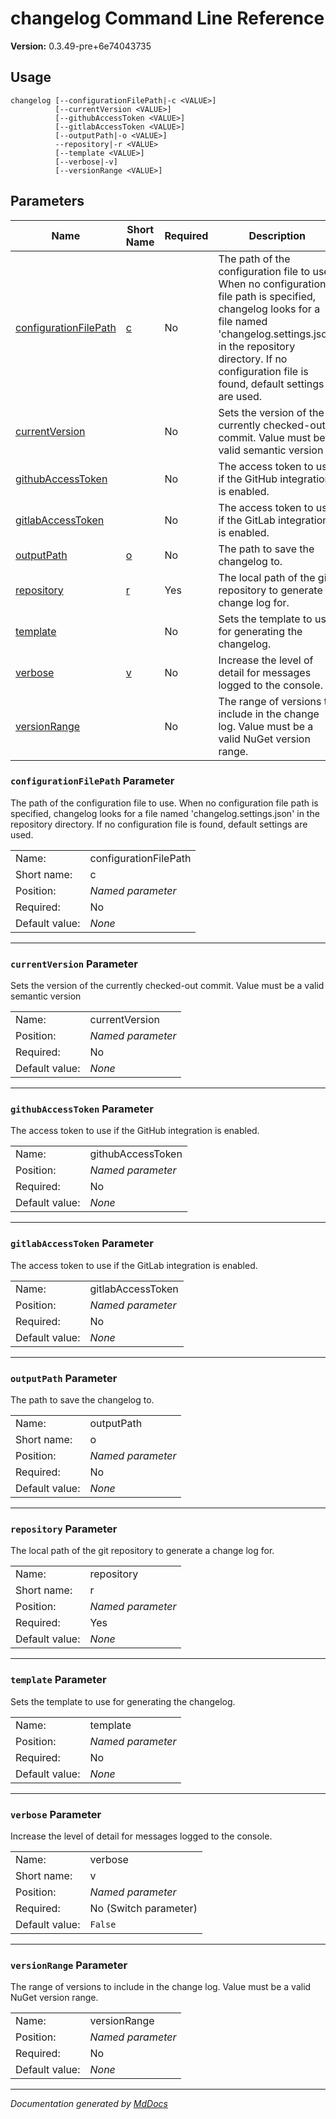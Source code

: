 ﻿# changelog Command Line Reference

**Version:** 0.3.49\-pre+6e74043735

## Usage

```
changelog [--configurationFilePath|-c <VALUE>]
          [--currentVersion <VALUE>]
          [--githubAccessToken <VALUE>]
          [--gitlabAccessToken <VALUE>]
          [--outputPath|-o <VALUE>]
          --repository|-r <VALUE>
          [--template <VALUE>]
          [--verbose|-v]
          [--versionRange <VALUE>]
```

## Parameters

| Name                                                      | Short Name                            | Required | Description                                                                                                                                                                                                                                    |
| --------------------------------------------------------- | ------------------------------------- | -------- | ---------------------------------------------------------------------------------------------------------------------------------------------------------------------------------------------------------------------------------------------- |
| [configurationFilePath](#configurationfilepath-parameter) | [c](#configurationfilepath-parameter) | No       | The path of the configuration file to use. When no configuration file path is specified, changelog looks for a file named 'changelog.settings.json' in the repository directory. If no configuration file is found, default settings are used. |
| [currentVersion](#currentversion-parameter)               |                                       | No       | Sets the version of the currently checked\-out commit. Value must be a valid semantic version                                                                                                                                                  |
| [githubAccessToken](#githubaccesstoken-parameter)         |                                       | No       | The access token to use if the GitHub integration is enabled.                                                                                                                                                                                  |
| [gitlabAccessToken](#gitlabaccesstoken-parameter)         |                                       | No       | The access token to use if the GitLab integration is enabled.                                                                                                                                                                                  |
| [outputPath](#outputpath-parameter)                       | [o](#outputpath-parameter)            | No       | The path to save the changelog to.                                                                                                                                                                                                             |
| [repository](#repository-parameter)                       | [r](#repository-parameter)            | Yes      | The local path of the git repository to generate a change log for.                                                                                                                                                                             |
| [template](#template-parameter)                           |                                       | No       | Sets the template to use for generating the changelog.                                                                                                                                                                                         |
| [verbose](#verbose-parameter)                             | [v](#verbose-parameter)               | No       | Increase the level of detail for messages logged to the console.                                                                                                                                                                               |
| [versionRange](#versionrange-parameter)                   |                                       | No       | The range of versions to include in the change log. Value must be a valid NuGet version range.                                                                                                                                                 |

### `configurationFilePath` Parameter

The path of the configuration file to use. When no configuration file path is specified, changelog looks for a file named 'changelog.settings.json' in the repository directory. If no configuration file is found, default settings are used.

|                |                       |
| -------------- | --------------------- |
| Name:          | configurationFilePath |
| Short name:    | c                     |
| Position:      | *Named parameter*     |
| Required:      | No                    |
| Default value: | *None*                |

___

### `currentVersion` Parameter

Sets the version of the currently checked\-out commit. Value must be a valid semantic version

|                |                   |
| -------------- | ----------------- |
| Name:          | currentVersion    |
| Position:      | *Named parameter* |
| Required:      | No                |
| Default value: | *None*            |

___

### `githubAccessToken` Parameter

The access token to use if the GitHub integration is enabled.

|                |                   |
| -------------- | ----------------- |
| Name:          | githubAccessToken |
| Position:      | *Named parameter* |
| Required:      | No                |
| Default value: | *None*            |

___

### `gitlabAccessToken` Parameter

The access token to use if the GitLab integration is enabled.

|                |                   |
| -------------- | ----------------- |
| Name:          | gitlabAccessToken |
| Position:      | *Named parameter* |
| Required:      | No                |
| Default value: | *None*            |

___

### `outputPath` Parameter

The path to save the changelog to.

|                |                   |
| -------------- | ----------------- |
| Name:          | outputPath        |
| Short name:    | o                 |
| Position:      | *Named parameter* |
| Required:      | No                |
| Default value: | *None*            |

___

### `repository` Parameter

The local path of the git repository to generate a change log for.

|                |                   |
| -------------- | ----------------- |
| Name:          | repository        |
| Short name:    | r                 |
| Position:      | *Named parameter* |
| Required:      | Yes               |
| Default value: | *None*            |

___

### `template` Parameter

Sets the template to use for generating the changelog.

|                |                   |
| -------------- | ----------------- |
| Name:          | template          |
| Position:      | *Named parameter* |
| Required:      | No                |
| Default value: | *None*            |

___

### `verbose` Parameter

Increase the level of detail for messages logged to the console.

|                |                       |
| -------------- | --------------------- |
| Name:          | verbose               |
| Short name:    | v                     |
| Position:      | *Named parameter*     |
| Required:      | No (Switch parameter) |
| Default value: | `False`               |

___

### `versionRange` Parameter

The range of versions to include in the change log. Value must be a valid NuGet version range.

|                |                   |
| -------------- | ----------------- |
| Name:          | versionRange      |
| Position:      | *Named parameter* |
| Required:      | No                |
| Default value: | *None*            |

___

*Documentation generated by [MdDocs](https://github.com/ap0llo/mddocs)*
